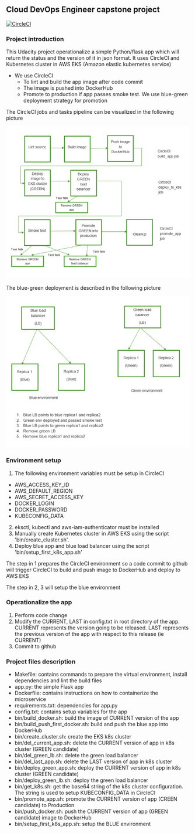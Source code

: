 ## Cloud DevOps Engineer capstone project

[![CircleCI](https://circleci.com/gh/plj611/c5/tree/master.svg?style=svg)](https://circleci.com/gh/plj611/c5/tree/master)

### Project introduction

This Udacity project operationalize a simple Python/flask app which will return the status and the version of it in json format. It uses CircleCI and Kubernetes cluster in AWS EKS (Amazon elastic kubernetes service)

- We use CircleCI 
  - To lint and build the app image after code commit
  - The image is pushed into DockerHub
  - Promote to production if app passes smoke test. We use blue-green deployment strategy for promotion

The CircleCI jobs and tasks pipeline can be visualized in the following picture

![pipeline](./images/pipeline.jpg)

The blue-green deployment is described in the following picture

 ![bluegreen](./images/bluegreen.jpg)

### Environment setup

1. The following environment variables must be setup in CircleCI

- AWS_ACCESS_KEY_ID
- AWS_DEFAULT_REGION
- AWS_SECRET_ACCESS_KEY
- DOCKER_LOGIN
- DOCKER_PASSWORD
- KUBECONFIG_DATA
2. eksctl, kubectl and aws-iam-authenticator must be installed
3. Manually create Kubernetes cluster in AWS EKS using the script 'bin/create_cluster.sh'.
4. Deploy blue app and blue load balancer using the script 'bin/setup_first_k8s_app.sh'

The step in 1 prepares the CircleCI environment so a code commit to github will trigger CircleCI to build and push image to DockerHub and deploy to AWS EKS

The step in 2, 3 will setup the blue environment

### Operationalize the app

1. Perform code change
2. Modify the CURRENT, LAST in config.txt in root directory of the app. CURRENT represents the version going to be released. LAST represents the previous version of the app with respect to this release (ie CURRENT)
3. Commit to github

### Project files description

- Makefile: contains commands to prepare the virtual environment, install dependencies and lint the build files
- app.py: the simple Flask app
- Dockerfile: contains instructions on how to containerize the microservice
- requirements.txt: dependencies for app.py
- config.txt: contains setup variables for the app
- bin/build_docker.sh: build the image of CURRENT version of the app
- bin/build_push_first_docker.sh: build and push the blue app into DockerHub
- bin/create_cluster.sh: create the EKS k8s cluster
- bin/del_current_app.sh: delete the CURRENT version of app in k8s cluster (GREEN candidate)
- bin/del_green_lb.sh: delete the green load balancer
- bin/del_last_app.sh: delete the LAST version of app in k8s cluster
- bin/deploy_green_app.sh: deploy the CURRENT version of app in k8s cluster (GREEN candidate)
- bin/deploy_green_lb.sh: deploy the green load balancer
- bin/get_k8s.sh: get the base64 string of the k8s cluster configuration. The string is used to setup KUBECONFIG_DATA in CircleCI
- bin/promote_app.sh: promote the CURRENT version of app (CREEN candidate) to Production 
- bin/push_docker.sh: push the CURRENT version of app (GREEN candidate) image to DockerHub
- bin/setup_first_k8s_app.sh: setup the BLUE environment